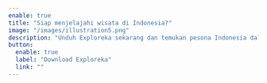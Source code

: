 ```yaml
---
enable: true
title: "Siap menjelajahi wisata di Indonesia?"
image: "/images/illustration5.png"
description: "Unduh Exploreka sekarang dan temukan pesona Indonesia dalam genggaman Anda. Liburan impianmu hanya sejauh satu klik!"
button:
  enable: true
  label: "Download Exploreka"
  link: ""
---
```

